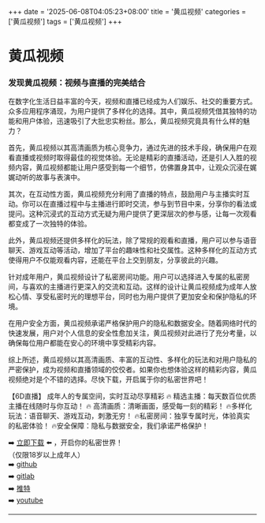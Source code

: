 +++
date = '2025-06-08T04:05:23+08:00'
title = '黄瓜视频'
categories = ['黄瓜视频']
tags = ['黄瓜视频']
+++

# 黄瓜视频

### 发现黄瓜视频：视频与直播的完美结合

在数字化生活日益丰富的今天，视频和直播已经成为人们娱乐、社交的重要方式。众多应用程序涌现，为用户提供了多样化的选择。其中，黄瓜视频凭借其独特的功能和用户体验，迅速吸引了大批忠实粉丝。那么，黄瓜视频究竟具有什么样的魅力？

首先，黄瓜视频以其高清画质为核心竞争力，通过先进的技术手段，确保用户在观看直播或视频时取得最佳的视觉体验。无论是精彩的直播活动，还是引人入胜的视频内容，黄瓜视频都能让用户感受到每一个细节，仿佛置身其中，让观众沉浸在娓娓动听的故事与表演中。

其次，在互动性方面，黄瓜视频充分利用了直播的特点，鼓励用户与主播实时互动。你可以在直播过程中与主播进行即时交流，参与到节目中来，分享你的看法或提问。这种沉浸式的互动方式无疑为用户提供了更深层次的参与感，让每一次观看都变成了一次独特的体验。

此外，黄瓜视频还提供多样化的玩法，除了常规的观看和直播，用户可以参与语音聊天、游戏互动等活动，增加了平台的趣味性和社交属性。这种多样化的互动方式使得用户不仅能观看内容，还能在平台上交到朋友，分享彼此的兴趣。

针对成年用户，黄瓜视频设计了私密房间功能。用户可以选择进入专属的私密房间，与喜欢的主播进行更深入的交流和互动。这样的设计让黄瓜视频成为成年人放松心情、享受私密时光的理想平台，同时也为用户提供了更加安全和保护隐私的环境。

在用户安全方面，黄瓜视频承诺严格保护用户的隐私和数据安全。随着网络时代的快速发展，用户对个人信息的安全性愈加关注，黄瓜视频对此进行了充分考量，以确保每位用户都能在安心的环境中享受精彩内容。

综上所述，黄瓜视频以其高清画质、丰富的互动性、多样化的玩法和对用户隐私的严密保护，成为视频和直播领域的佼佼者。如果你也想体验这样的精彩内容，黄瓜视频绝对是个不错的选择。尽快下载，开启属于你的私密世界吧！

【6D直播】
成年人的专属空间，实时互动尽享精彩
🔥 精选主播：每天数百位优质主播在线随时与你互动！
🔥 高清画质：清晰画面，感受每一刻的精彩！
🔥多样化玩法：语音聊天、游戏互动，刺激无穷！
🔥私密房间：独享专属时光，体验真实的私密体验！
🔥安全保障：隐私与数据安全，我们承诺严格保护！

➡️ [立即下载](https://down123.s3.ap-east-1.amazonaws.com/down/down.html?channelCode=blog) ⬅️ ，开启你的私密世界！  
（仅限18岁以上成年人）  
➡️ [github](https://aldult-live.github.io/)  
➡️ [gitlab](https://seo-09598d.gitlab.io/)  
➡️ [推特](https://x.com/wegame33)  
➡️ [youtube](https://www.youtube.com/@6Dlive)  

---
